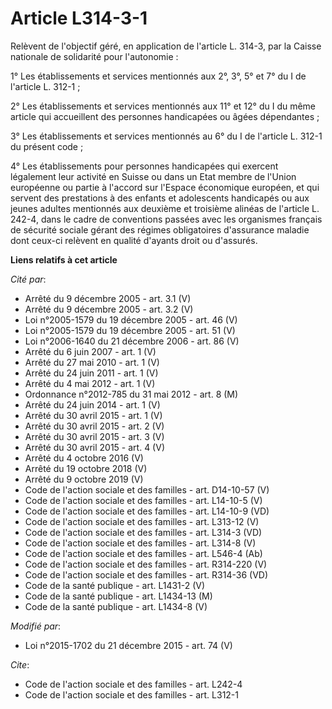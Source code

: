 # Article L314-3-1

Relèvent de l'objectif géré, en application de l'article L. 314-3, par la Caisse nationale de solidarité pour l'autonomie : 

1° Les établissements et services mentionnés aux 2°, 3°, 5° et 7° du I de l'article L. 312-1 ; 

2° Les établissements et services mentionnés aux 11° et 12° du I du même article qui accueillent des personnes handicapées ou
âgées dépendantes ; 

3° Les établissements et services mentionnés au 6° du I de l'article L. 312-1 du présent code ; 

4° Les établissements pour personnes handicapées qui exercent légalement leur activité en Suisse ou dans un Etat membre de
l'Union européenne ou partie à l'accord sur l'Espace économique européen, et qui servent des prestations à des enfants et
adolescents handicapés ou aux jeunes adultes mentionnés aux deuxième et troisième alinéas de l'article L. 242-4, dans le
cadre de conventions passées avec les organismes français de sécurité sociale gérant des régimes obligatoires d'assurance
maladie dont ceux-ci relèvent en qualité d'ayants droit ou d'assurés.

**Liens relatifs à cet article**

_Cité par_:

  - Arrêté du 9 décembre 2005 - art. 3.1 (V)
  - Arrêté du 9 décembre 2005 - art. 3.2 (V)
  - Loi n°2005-1579 du 19 décembre 2005 - art. 46 (V)
  - Loi n°2005-1579 du 19 décembre 2005 - art. 51 (V)
  - Loi n°2006-1640 du 21 décembre 2006 - art. 86 (V)
  - Arrêté du 6 juin 2007 - art. 1 (V)
  - Arrêté du 27 mai 2010 - art. 1 (V)
  - Arrêté du 24 juin 2011 - art. 1 (V)
  - Arrêté du 4 mai 2012 - art. 1 (V)
  - Ordonnance n°2012-785 du 31 mai 2012 - art. 8 (M)
  - Arrêté du 24 juin 2014 - art. 1 (V)
  - Arrêté du 30 avril 2015 - art. 1 (V)
  - Arrêté du 30 avril 2015 - art. 2 (V)
  - Arrêté du 30 avril 2015 - art. 3 (V)
  - Arrêté du 30 avril 2015 - art. 4 (V)
  - Arrêté du 4 octobre 2016 (V)
  - Arrêté du 19 octobre 2018 (V)
  - Arrêté du 9 octobre 2019 (V)
  - Code de l'action sociale et des familles - art. D14-10-57 (V)
  - Code de l'action sociale et des familles - art. L14-10-5 (V)
  - Code de l'action sociale et des familles - art. L14-10-9 (VD)
  - Code de l'action sociale et des familles - art. L313-12 (V)
  - Code de l'action sociale et des familles - art. L314-3 (VD)
  - Code de l'action sociale et des familles - art. L314-8 (V)
  - Code de l'action sociale et des familles - art. L546-4 (Ab)
  - Code de l'action sociale et des familles - art. R314-220 (V)
  - Code de l'action sociale et des familles - art. R314-36 (VD)
  - Code de la santé publique - art. L1431-2 (V)
  - Code de la santé publique - art. L1434-13 (M)
  - Code de la santé publique - art. L1434-8 (V)

_Modifié par_:

  - Loi n°2015-1702 du 21 décembre 2015 - art. 74 (V)

_Cite_:

  - Code de l'action sociale et des familles - art. L242-4
  - Code de l'action sociale et des familles - art. L312-1
